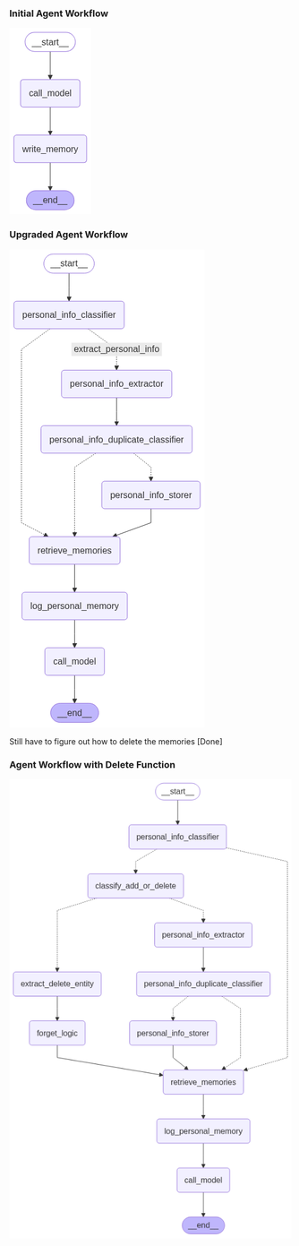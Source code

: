 ### Initial Agent Workflow
![Alt text](graph.png)

### Upgraded Agent Workflow
![Alt text](model_2_memory_workflow.png)

Still have to figure out how to delete the memories [Done]

### Agent Workflow with Delete Function

![Alt text](model_3_memory_with_deletion.png)

